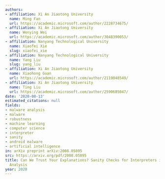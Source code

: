 ```yaml
---
authors:
- affiliation: Xi An Jiaotong University
  name: Ming Fan
  url: https://academic.microsoft.com/author/2228734675/
- affiliation: Xi An Jiaotong University
  name: Wenying Wei
  url: https://academic.microsoft.com/author/3048390053/
- affiliation: Nanyang Technological University
  name: Xiaofei Xie
  slug: xiaofei_xie
- affiliation: Nanyang Technological University
  name: Yang Liu
  slug: yang_liu
- affiliation: Xi An Jiaotong University
  name: Xiaohong Guan
  url: https://academic.microsoft.com/author/2119048549/
- affiliation: Xi An Jiaotong University
  name: Ting Liu
  url: https://academic.microsoft.com/author/2590685047/
date: '2020-08-13'
estimated_citations: null
fields:
- malware analysis
- malware
- robustness
- machine learning
- computer science
- interpreter
- sanity
- android malware
- artificial intelligence
in: arXiv preprint arXiv:2008.05895
src: https://arxiv.org/pdf/2008.05895
title: Can We Trust Your Explanations? Sanity Checks for Interpreters in Android Malware
  Analysis
year: 2020
---
```

